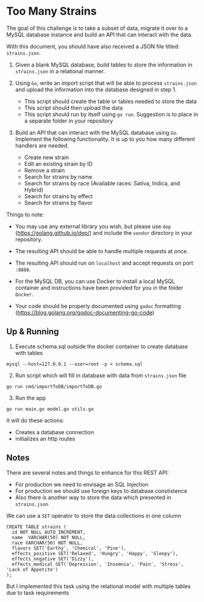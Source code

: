 # Too Many Strains

The goal of this challenge is to take a subset of data, migrate it over to a MySQL database instance and build an API that can interact with the data.

With this document, you should have also received a JSON file titled: `strains.json`.

1. Given a blank MySQL database, build tables to store the information in `strains.json` in a relational manner.

2. Using `Go`, write an import script that will be able to process `strains.json` and upload the information into the database designed in step 1.

    - This script should create the table or tables needed to store the data
    - This script should then upload the data
    - This script should run by itself using `go run`. Suggestion is to place in a separate folder in your repository

3. Build an API that can interact with the MySQL database using `Go`. Implement the following functionality. It is up to you how many different handlers are needed.
    - Create new strain
    - Edit an existing strain by ID
    - Remove a strain
    - Search for strains by name 
    - Search for strains by race (Available races: Sativa, Indica, and Hybrid)
    - Search for strains by effect
    - Search for strains by flavor


Things to note:
- You may use any external library you wish, but please use `dep` (https://golang.github.io/dep/) and include the `vendor` directory in your repository.

- The resulting API should be able to handle multiple requests at once.

- The resulting API should run on `localhost` and accept requests on port `:8888`.

- For the MySQL DB, you can use Docker to install a local MySQL container and instructions have been provided for you in the folder `Docker`.

- Your code should be properly documented using `godoc` formatting (https://blog.golang.org/godoc-documenting-go-code)



## Up & Running

1. Execute schema.sql outside the docker container to create database with tables

```
mysql --host=127.0.0.1 --user=root -p < schema.sql
```

2. Run script which will fill in database with data from `strains.json` file

```
go run cmd/importToDB/importToDB.go
```

3. Run the app

```
go run main.go model.go utils.go
```

It will do these actions:

- Creates a database connection
- initializes an http routes


## Notes

There are several notes and things to enhance for this REST API:

- For production we need to envisage an SQL Injection
- For production we should use foreign keys to database constistence
- Also there is another way to store the data which presented in `strains.json`

We can use a `SET` operator to store the data collections in one column

```
CREATE TABLE strains (
  id NOT NULL AUTO_INCREMENT,
  name  VARCHAR(50) NOT NULL,
  race VARCHAR(50) NOT NULL,
  flavors SET('Earthy', 'Chemical', 'Pine'),
  effects_positive SET('Relaxed', 'Hungry', 'Happy', 'Sleepy'),
  effects_negative SET('Dizzy'),
  effects_medical SET('Depression', 'Insomnia', 'Pain', 'Stress', 'Lack of Appetite')
);
```

But I implemented this task using the relational model with multiple tables due to task requirements
